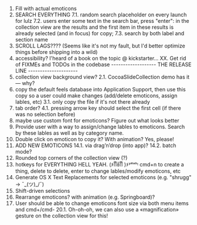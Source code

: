 1. Fill with actual emoticons
7. SEARCH EVERYTHING
    7.1. random search placeholder on every launch for lulz
    7.2. users enter some text in the search bar, press "enter": in the collection view are the results and the first item in these results is already selected (and in focus) for copy;
    7.3. search by both label and section name
8. SCROLL LAGS????
    (Seems like it's not my fault, but I'd better optimize things before shipping into a wild)
10. accessibility? I'heard of a book on the topic @ kickstarter…
XX. Get rid of FIXMEs and TODOs in the codebase
------------------- THE RELEASE LINE ---------------------
2. collection view background view?
    2.1. CocoaSlideCollection demo has it — why?
3. copy the default feels database into Application Support, then use this copy so a user could make changes (add/delete emoticons, assign lables, etc)
    3.1. only copy the file if it's not there already
4. tab order?
    4.1. pressing arrow key should select the first cell (if there was no selection before)
5. maybe use custom font for emoticons? Figure out what looks better
12. Provide user with a way to assign/change lables to emoticons. Search by these lables as well as by category name.
13. Double click on emoticon to copy it? With animation? Yes, please!
14. ADD NEW EMOTICONS
    14.1. via drag’n’drop (into app)?
    14.2. batch mode?
15. Rounded top corners of the collection view (?)
16. hotkeys for EVERYTHING HELL YEAH. (۶ꈨຶꎁꈨຶ )۶ʸᵉᵃʰᵎ
    cmd+n to create a thing, delete to delete, enter to change lables/modify emoticons, etc
17. Generate OS X Text Replacements for selected emoticons (e.g. "shrugg" -> ¯\_(ツ)_/¯)
18. Shift-driven selections
19. Rearrange emoticons? with animation (e.g. Springboard)?
20. User should be able to change emoticons font size via both menu items and cmd+/cmd-
    20.1. Oh-oh-oh, we can also use a «magnification» gesture on the collection view for this!
